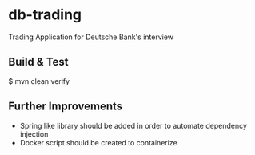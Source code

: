 # db-trading

Trading Application for Deutsche Bank's interview

## Build & Test
$ mvn clean verify

## Further Improvements
  - Spring like library should be added in order to automate dependency injection
  - Docker script should be created to containerize